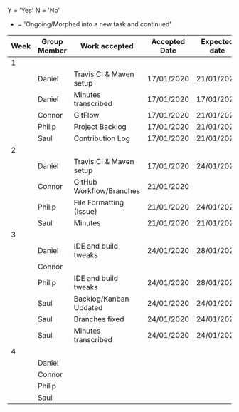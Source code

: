 Y = 'Yes'
N = 'No'
- = 'Ongoing/Morphed into a new task and continued'

| Week | Group Member | Work accepted           | Accepted Date | Expected date | Completed? |
|------|--------------|-------------------------|---------------|---------------|------------|
| 1    |              |                         |               |               |            |
|      | Daniel       | Travis CI & Maven setup | 17/01/2020    | 21/01/2020    | N          |
|      | Daniel       | Minutes transcribed     | 17/01/2020    | 17/01/2020    | Y          |
|      | Connor       | GitFlow                 | 17/01/2020    | 21/01/2020    | Y          |
|      | Philip       | Project Backlog         | 17/01/2020    | 21/01/2020    | Y          |
|      | Saul         | Contribution Log        | 17/01/2020    | 21/01/2020    | Y          |
| 2    |              |                         |               |               |            |
|      | Daniel       | Travis CI & Maven setup | 17/01/2020    | 24/01/2020    | -          |
|      | Connor       | GitHub Workflow/Branches| 21/01/2020    |               | Y          |
|      | Philip       | File Formatting (Issue) | 21/01/2020    | 24/01/2020    | Y          |
|      | Saul         | Minutes                 | 21/01/2020    | 21/01/2020    | Y          |
| 3    |              |                         |               |               |            |
|      | Daniel       | IDE and build tweaks    | 24/01/2020    | 28/01/2020    | -          |
|      | Connor       |                         |               |               |            |
|      | Philip       | IDE and build tweaks    | 24/01/2020    | 28/01/2020    | -          |
|      | Saul         | Backlog/Kanban Updated  | 24/01/2020    | 24/01/2020    | Y          |
|      | Saul         | Branches fixed          | 24/01/2020    | 24/01/2020    | Y          |
|      | Saul         | Minutes transcribed     | 24/01/2020    | 24/01/2020    | Y          |
| 4    |              |                         |               |               |            |
|      | Daniel       |                         |               |               |            |
|      | Connor       |                         |               |               |            |
|      | Philip       |                         |               |               |            |
|      | Saul         |                         |               |               |            |

